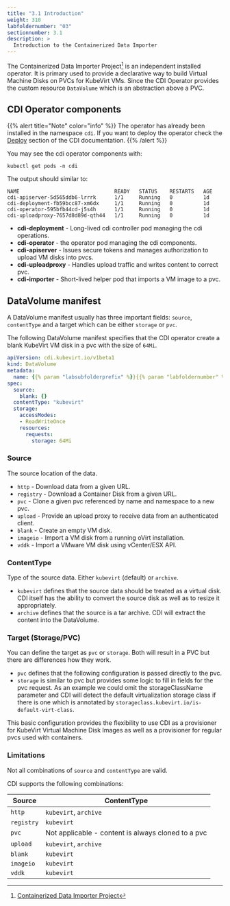 ```yaml
---
title: "3.1 Introduction"
weight: 310
labfoldernumber: "03"
sectionnumber: 3.1
description: >
  Introduction to the Containerized Data Importer
---
```


The Containerized Data Importer Project[^1] is an independent installed operator. It is primary used to provide a declarative way
to build Virtual Machine Disks on PVCs for KubeVirt VMs. Since the CDI Operator provides the custom resource `DataVolume`
which is an abstraction above a PVC.


## CDI Operator components

{{% alert title="Note" color="info" %}}
The operator has already been installed in the namespace `cdi`. If you want to deploy the operator check the
[Deploy](https://github.com/kubevirt/containerized-data-importer?tab=readme-ov-file#deploy-it) section of the CDI documentation.
{{% /alert %}}

You may see the cdi operator components with:
```shell
kubectl get pods -n cdi
```

The output should similar to:
```shell
NAME                               READY   STATUS    RESTARTS   AGE
cdi-apiserver-5d565ddb6-lrrrk      1/1     Running   0          1d
cdi-deployment-fb59bcc87-xm6dx     1/1     Running   0          1d
cdi-operator-595bfb44cd-j5s4h      1/1     Running   0          1d
cdi-uploadproxy-7657d8d89d-qth44   1/1     Running   0          1d
```

* **cdi-deployment** - Long-lived cdi controller pod managing the cdi operations.
* **cdi-operator** - the operator pod managing the cdi components.
* **cdi-apiserver** - Issues secure tokens and manages authorization to upload VM disks into pvcs.
* **cdi-uploadproxy** - Handles upload traffic and writes content to correct pvc.
* **cdi-importer** - Short-lived helper pod that imports a VM image to a pvc.


## DataVolume manifest

A DataVolume manifest usually has three important fields: `source`, `contentType` and a target which can be either `storage` or `pvc`.

The following DataVolume manifest specifies that the CDI operator create a blank KubeVirt VM disk in a pvc with the size of `64Mi`.

```yaml
apiVersion: cdi.kubevirt.io/v1beta1
kind: DataVolume
metadata:
  name: {{% param "labsubfolderprefix" %}}{{% param "labfoldernumber" %}}-blankdv
spec:
  source:
    blank: {}
  contentType: "kubevirt"
  storage:
    accessModes:
    - ReadWriteOnce
    resources:
      requests:
        storage: 64Mi
```


### Source

The source location of the data.

* `http` - Download data from a given URL.
* `registry` - Download a Container Disk from a given URL.
* `pvc` - Clone a given pvc referenced by name and namespace to a new pvc.
* `upload` - Provide an upload proxy to receive data from an authenticated client.
* `blank` - Create an empty VM disk.
* `imageio` - Import a VM disk from a running oVirt installation.
* `vddk` - Import a VMware VM disk using vCenter/ESX API.


### ContentType

Type of the source data. Either `kubevirt` (default) or `archive`.

* `kubevirt` defines that the source data should be treated as a virtual disk. CDI itself has the ability to
    convert the source disk as well as to resize it appropriately.
* `archive` defines that the source is a tar archive. CDI will extract the content into the DataVolume.


### Target (Storage/PVC)

You can define the target as `pvc` or `storage`. Both will result in a PVC but there are differences how they work.

* `pvc` defines that the following configuration is passed directly to the pvc.
* `storage` is similar to pvc but provides some logic to fill in fields for the pvc request. As an example we could omit the storageClassName parameter and CDI will detect the default virtualization storage class if there is one which is annotated by `storageclass.kubevirt.io/is-default-virt-class`.

This basic configuration provides the flexibility to use CDI as a provisioner for KubeVirt Virtual Machine Disk Images
as well as a provisioner for regular pvcs used with containers.


### Limitations

Not all combinations of `source` and `contentType` are valid.

CDI supports the following combinations:

| Source     | ContentType                                        |
|------------|----------------------------------------------------|
| `http`     | `kubevirt`, `archive`                              |
| `registry` | `kubevirt`                                         |
| `pvc`      | Not applicable - content is always cloned to a pvc |
| `upload`   | `kubevirt`, `archive`                              |
| `blank`    | `kubevirt`                                         |
| `imageio`  | `kubevirt`                                         |
| `vddk`     | `kubevirt`                                         |


[^1]: [Containerized Data Importer Project](https://github.com/kubevirt/containerized-data-importer)
